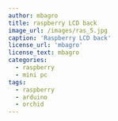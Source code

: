 ```yaml
---
author: mbagro
title: raspberry LCD back
image_url: /images/ras_5.jpg
caption: 'Raspberry LCD back'
license_url: 'mbagro'
license_text: mbagro
categories:
  - raspberry
  - mini pc
tags:
  - raspberry
  - arduino
  - orchid
---
```

